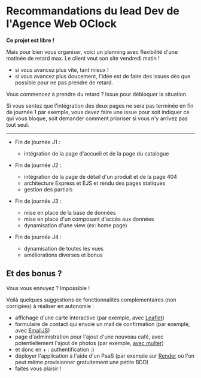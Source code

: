 # Recommandations du lead Dev de l'Agence Web OClock

**Ce projet est libre !**

Mais pour bien vous organiser, voici un planning avec flexibilité d'une matinée de retard max. Le client veut son site vendredi matin !

- si vous avancez plus vite, tant mieux !
- si vous avancez plus doucement, l'idée est de faire des issues dès que possible pour ne pas prendre de retard.

Vous commencez à prendre du retard ? Issue pour débloquer la situation.

Si vous sentez que l'intégration des deux pages ne sera pas terminée en fin de journée 1 par exemple, vous devez faire une issue pour soit indiquer ce qui vous bloque, soit demander comment prioriser si vous n'y arrivez pas tout seul.



----

- Fin de journée J1 :
  - intégration de la page d'accueil et de la page du catalogue

- Fin de journée J2 :
  - intégration de la page de détail d'un produit et de la page 404
  - architecture Express et EJS et rendu des pages statiques
  - gestion des partials

- Fin de journée J3 :
  - mise en place de la base de données
  - mise en place d'un composant d'accès aux données
  - dynamisation d'une view (ex: home page)

- Fin de journée J4 :
  - dynamisation de toutes les vues
  - améliorations diverses et bonus

## Et des bonus ?

Vous vous ennuyez ? Impossible !

Voilà quelques suggestions de fonctionnalités complémentaires (non corrigées) à réaliser en autonomie :

- affichage d'une carte interactive (par exemple, avec [Leaflet](https://leafletjs.com/))
- formulaire de contact qui envoie un mail de confirmation (par exemple, avec [EmailJS](https://www.emailjs.com/))
- page d'administration pour l'ajout d'une nouveau café, avec potentiellement l'ajout de photos (par exemple, [avec multer](https://www.npmjs.com/package/multer))
- et donc en + : authentification ;) 
- déployer l'application à l'aide d'un PaaS (par exemple sur [Render](https://render.com/) où l'on peut même provisionner gratuitement une petite BDD)
- faites vous plaisir !
